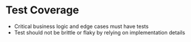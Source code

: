 # Test Coverage

- Critical business logic and edge cases must have tests
- Test should not be brittle or flaky by relying on implementation details
